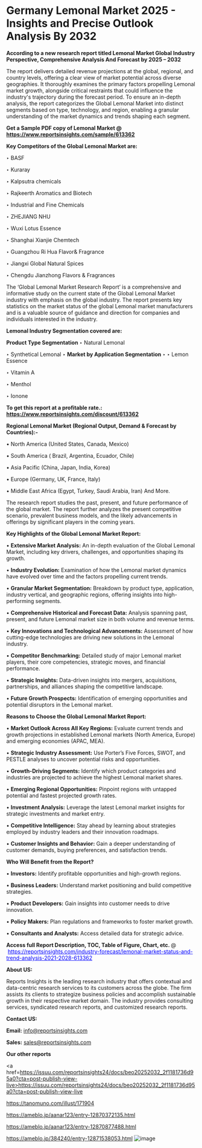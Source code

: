 # Germany Lemonal Market 2025 - Insights and Precise Outlook Analysis By 2032

<strong>According to a new research report titled Lemonal Market Global Industry Perspective, Comprehensive Analysis And Forecast by 2025 – 2032</strong>

The report delivers detailed revenue projections at the global, regional, and country levels, offering a clear view of market potential across diverse geographies. It thoroughly examines the primary factors propelling Lemonal market growth, alongside critical restraints that could influence the industry's trajectory during the forecast period. To ensure an in-depth analysis, the report categorizes the Global Lemonal Market into distinct segments based on type, technology, and region, enabling a granular understanding of the market dynamics and trends shaping each segment.

<strong>Get a Sample PDF copy of Lemonal Market </strong><strong>@<a href=https://www.reportsinsights.com/sample/613362 style=color:#0000ff;> https://www.reportsinsights.com/sample/613362</a></strong></font>

<strong>Key Competitors of the Global Lemonal Market are:</strong>

‣ BASF

‣ Kuraray

‣ Kalpsutra chemicals

‣ Rajkeerth Aromatics and Biotech

‣ Industrial and Fine Chemicals

‣ ZHEJIANG NHU

‣ Wuxi Lotus Essence

‣ Shanghai Xianjie Chemtech

‣ Guangzhou Ri Hua Flavor& Fragrance

‣ Jiangxi Global Natural Spices

‣ Chengdu Jianzhong Flavors & Fragrances

The ‘Global Lemonal Market Research Report’ is a comprehensive and informative study on the current state of the Global Lemonal Market industry with emphasis on the global industry. The report presents key statistics on the market status of the global Lemonal market manufacturers and is a valuable source of guidance and direction for companies and individuals interested in the industry.

<strong>Lemonal Industry Segmentation covered are:</strong>

<strong>Product Type Segmentation</strong>
‣
Natural Lemonal

‣ Synthetical Lemonal
‣ 
<strong>Market by Application Segmentation</strong>
‣
‣  Lemon Essence

‣ Vitamin A

‣ Menthol

‣ Ionone

<strong>To get this report at a profitable rate.: <a href=https://www.reportsinsights.com/discount/613362 style=color:#0000ff;>https://www.reportsinsights.com/discount/613362</a></strong></font>

<strong>Regional Lemonal Market (Regional Output, Demand &amp; Forecast by Countries):-</strong>

• North America (United States, Canada, Mexico)

• South America ( Brazil, Argentina, Ecuador, Chile)

• Asia Pacific (China, Japan, India, Korea)

• Europe (Germany, UK, France, Italy)

• Middle East Africa (Egypt, Turkey, Saudi Arabia, Iran) And More.

The research report studies the past, present, and future performance of the global market. The report further analyzes the present competitive scenario, prevalent business models, and the likely advancements in offerings by significant players in the coming years.

<strong>Key Highlights of the Global Lemonal Market Report:</strong>

• <strong>Extensive Market Analysis:</strong> An in-depth evaluation of the Global Lemonal Market, including key drivers, challenges, and opportunities shaping its growth.

• <strong>Industry Evolution:</strong> Examination of how the Lemonal market dynamics have evolved over time and the factors propelling current trends.

• <strong>Granular Market Segmentation:</strong> Breakdown by product type, application, industry vertical, and geographic regions, offering insights into high-performing segments.

• <strong>Comprehensive Historical and Forecast Data:</strong> Analysis spanning past, present, and future Lemonal market size in both volume and revenue terms.

• <strong>Key Innovations and Technological Advancements:</strong> Assessment of how cutting-edge technologies are driving new solutions in the Lemonal industry.

• <strong>Competitor Benchmarking:</strong> Detailed study of major Lemonal market players, their core competencies, strategic moves, and financial performance.

• <strong>Strategic Insights:</strong> Data-driven insights into mergers, acquisitions, partnerships, and alliances shaping the competitive landscape.

• <strong>Future Growth Prospects:</strong> Identification of emerging opportunities and potential disruptors in the Lemonal market.

<strong>Reasons to Choose the Global Lemonal Market Report:</strong>

• <strong>Market Outlook Across All Key Regions:</strong> Evaluate current trends and growth projections in established Lemonal markets (North America, Europe) and emerging economies (APAC, MEA).

• <strong>Strategic Industry Assessment:</strong> Use Porter’s Five Forces, SWOT, and PESTLE analyses to uncover potential risks and opportunities.

• <strong>Growth-Driving Segments:</strong> Identify which product categories and industries are projected to achieve the highest Lemonal market shares.

• <strong>Emerging Regional Opportunities:</strong> Pinpoint regions with untapped potential and fastest projected growth rates.

• <strong>Investment Analysis:</strong> Leverage the latest Lemonal market insights for strategic investments and market entry.

• <strong>Competitive Intelligence:</strong> Stay ahead by learning about strategies employed by industry leaders and their innovation roadmaps.

• <strong>Customer Insights and Behavior:</strong> Gain a deeper understanding of customer demands, buying preferences, and satisfaction trends.

<strong>Who Will Benefit from the Report?</strong>

• <strong>Investors:</strong> Identify profitable opportunities and high-growth regions.

• <strong>Business Leaders:</strong> Understand market positioning and build competitive strategies.

• <strong>Product Developers:</strong> Gain insights into customer needs to drive innovation.

• <strong>Policy Makers:</strong> Plan regulations and frameworks to foster market growth.

• <strong>Consultants and Analysts:</strong> Access detailed data for strategic advice.
</ul>
<strong>Access full Report Description, TOC, Table of Figure, Chart, etc. </strong>@  <a href=https://reportsinsights.com/industry-forecast/lemonal-market-status-and-trend-analysis-2021-2028-613362 style=color:#0000ff;>https://reportsinsights.com/industry-forecast/lemonal-market-status-and-trend-analysis-2021-2028-613362</a></font>

<strong><strong>About US</strong>:</strong>

Reports Insights is the leading research industry that offers contextual and data-centric research services to its customers across the globe. The firm assists its clients to strategize business policies and accomplish sustainable growth in their respective market domain. The industry provides consulting services, syndicated research reports, and customized research reports.

<strong>Contact US:</strong>

<p class=""""><b>Email:</b> <a href=mailto:info@reportsinsights.com>info@reportsinsights.com</a></p>
<p class=""""><b>Sales:</b> <a href=mailto:sales@reportsinsights.com>sales@reportsinsights.com</a></p>

<strong>Our other reports</strong>

<a href=https://issuu.com/reportsinsights24/docs/beo20252032_2f1181736d95a0?cta=post-publish-view-live>https://issuu.com/reportsinsights24/docs/beo20252032_2f1181736d95a0?cta=post-publish-view-live</a>

<a href=https://tanomuno.com/illust/171904>https://tanomuno.com/illust/171904</a>

<a href=https://ameblo.jp/aanar123/entry-12870372135.html>https://ameblo.jp/aanar123/entry-12870372135.html</a>

<a href=https://ameblo.jp/aanar123/entry-12870877488.html>https://ameblo.jp/aanar123/entry-12870877488.html</a>

<a href=https://ameblo.jp/384240/entry-12871538053.html>https://ameblo.jp/384240/entry-12871538053.html</a>
![image](https://github.com/user-attachments/assets/d751131e-4bd0-497d-a995-3cb5694fa312)
